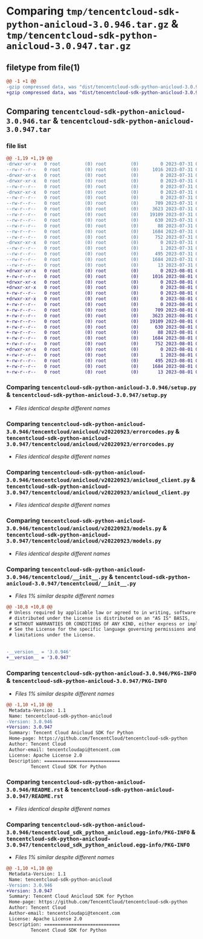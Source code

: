 # Comparing `tmp/tencentcloud-sdk-python-anicloud-3.0.946.tar.gz` & `tmp/tencentcloud-sdk-python-anicloud-3.0.947.tar.gz`

## filetype from file(1)

```diff
@@ -1 +1 @@
-gzip compressed data, was "dist/tencentcloud-sdk-python-anicloud-3.0.946.tar", last modified: Mon Jul 31 00:18:29 2023, max compression
+gzip compressed data, was "dist/tencentcloud-sdk-python-anicloud-3.0.947.tar", last modified: Tue Aug  1 00:18:39 2023, max compression
```

## Comparing `tencentcloud-sdk-python-anicloud-3.0.946.tar` & `tencentcloud-sdk-python-anicloud-3.0.947.tar`

### file list

```diff
@@ -1,19 +1,19 @@
-drwxr-xr-x   0 root         (0) root         (0)        0 2023-07-31 00:18:29.000000 tencentcloud-sdk-python-anicloud-3.0.946/
--rw-r--r--   0 root         (0) root         (0)     1016 2023-07-31 00:18:29.000000 tencentcloud-sdk-python-anicloud-3.0.946/setup.py
-drwxr-xr-x   0 root         (0) root         (0)        0 2023-07-31 00:18:29.000000 tencentcloud-sdk-python-anicloud-3.0.946/tencentcloud/
-drwxr-xr-x   0 root         (0) root         (0)        0 2023-07-31 00:18:29.000000 tencentcloud-sdk-python-anicloud-3.0.946/tencentcloud/anicloud/
--rw-r--r--   0 root         (0) root         (0)        0 2023-07-31 00:18:29.000000 tencentcloud-sdk-python-anicloud-3.0.946/tencentcloud/anicloud/__init__.py
-drwxr-xr-x   0 root         (0) root         (0)        0 2023-07-31 00:18:29.000000 tencentcloud-sdk-python-anicloud-3.0.946/tencentcloud/anicloud/v20220923/
--rw-r--r--   0 root         (0) root         (0)        0 2023-07-31 00:18:29.000000 tencentcloud-sdk-python-anicloud-3.0.946/tencentcloud/anicloud/v20220923/__init__.py
--rw-r--r--   0 root         (0) root         (0)      709 2023-07-31 00:18:29.000000 tencentcloud-sdk-python-anicloud-3.0.946/tencentcloud/anicloud/v20220923/errorcodes.py
--rw-r--r--   0 root         (0) root         (0)     3623 2023-07-31 00:18:29.000000 tencentcloud-sdk-python-anicloud-3.0.946/tencentcloud/anicloud/v20220923/anicloud_client.py
--rw-r--r--   0 root         (0) root         (0)    19109 2023-07-31 00:18:29.000000 tencentcloud-sdk-python-anicloud-3.0.946/tencentcloud/anicloud/v20220923/models.py
--rw-r--r--   0 root         (0) root         (0)      630 2023-07-31 00:18:29.000000 tencentcloud-sdk-python-anicloud-3.0.946/tencentcloud/__init__.py
--rw-r--r--   0 root         (0) root         (0)       88 2023-07-31 00:18:29.000000 tencentcloud-sdk-python-anicloud-3.0.946/setup.cfg
--rw-r--r--   0 root         (0) root         (0)     1684 2023-07-31 00:18:29.000000 tencentcloud-sdk-python-anicloud-3.0.946/PKG-INFO
--rw-r--r--   0 root         (0) root         (0)      752 2023-07-31 00:18:29.000000 tencentcloud-sdk-python-anicloud-3.0.946/README.rst
-drwxr-xr-x   0 root         (0) root         (0)        0 2023-07-31 00:18:29.000000 tencentcloud-sdk-python-anicloud-3.0.946/tencentcloud_sdk_python_anicloud.egg-info/
--rw-r--r--   0 root         (0) root         (0)        1 2023-07-31 00:18:29.000000 tencentcloud-sdk-python-anicloud-3.0.946/tencentcloud_sdk_python_anicloud.egg-info/dependency_links.txt
--rw-r--r--   0 root         (0) root         (0)      495 2023-07-31 00:18:29.000000 tencentcloud-sdk-python-anicloud-3.0.946/tencentcloud_sdk_python_anicloud.egg-info/SOURCES.txt
--rw-r--r--   0 root         (0) root         (0)     1684 2023-07-31 00:18:29.000000 tencentcloud-sdk-python-anicloud-3.0.946/tencentcloud_sdk_python_anicloud.egg-info/PKG-INFO
--rw-r--r--   0 root         (0) root         (0)       13 2023-07-31 00:18:29.000000 tencentcloud-sdk-python-anicloud-3.0.946/tencentcloud_sdk_python_anicloud.egg-info/top_level.txt
+drwxr-xr-x   0 root         (0) root         (0)        0 2023-08-01 00:18:39.000000 tencentcloud-sdk-python-anicloud-3.0.947/
+-rw-r--r--   0 root         (0) root         (0)     1016 2023-08-01 00:18:39.000000 tencentcloud-sdk-python-anicloud-3.0.947/setup.py
+drwxr-xr-x   0 root         (0) root         (0)        0 2023-08-01 00:18:39.000000 tencentcloud-sdk-python-anicloud-3.0.947/tencentcloud/
+drwxr-xr-x   0 root         (0) root         (0)        0 2023-08-01 00:18:39.000000 tencentcloud-sdk-python-anicloud-3.0.947/tencentcloud/anicloud/
+-rw-r--r--   0 root         (0) root         (0)        0 2023-08-01 00:18:39.000000 tencentcloud-sdk-python-anicloud-3.0.947/tencentcloud/anicloud/__init__.py
+drwxr-xr-x   0 root         (0) root         (0)        0 2023-08-01 00:18:39.000000 tencentcloud-sdk-python-anicloud-3.0.947/tencentcloud/anicloud/v20220923/
+-rw-r--r--   0 root         (0) root         (0)        0 2023-08-01 00:18:39.000000 tencentcloud-sdk-python-anicloud-3.0.947/tencentcloud/anicloud/v20220923/__init__.py
+-rw-r--r--   0 root         (0) root         (0)      709 2023-08-01 00:18:39.000000 tencentcloud-sdk-python-anicloud-3.0.947/tencentcloud/anicloud/v20220923/errorcodes.py
+-rw-r--r--   0 root         (0) root         (0)     3623 2023-08-01 00:18:39.000000 tencentcloud-sdk-python-anicloud-3.0.947/tencentcloud/anicloud/v20220923/anicloud_client.py
+-rw-r--r--   0 root         (0) root         (0)    19109 2023-08-01 00:18:39.000000 tencentcloud-sdk-python-anicloud-3.0.947/tencentcloud/anicloud/v20220923/models.py
+-rw-r--r--   0 root         (0) root         (0)      630 2023-08-01 00:18:39.000000 tencentcloud-sdk-python-anicloud-3.0.947/tencentcloud/__init__.py
+-rw-r--r--   0 root         (0) root         (0)       88 2023-08-01 00:18:39.000000 tencentcloud-sdk-python-anicloud-3.0.947/setup.cfg
+-rw-r--r--   0 root         (0) root         (0)     1684 2023-08-01 00:18:39.000000 tencentcloud-sdk-python-anicloud-3.0.947/PKG-INFO
+-rw-r--r--   0 root         (0) root         (0)      752 2023-08-01 00:18:39.000000 tencentcloud-sdk-python-anicloud-3.0.947/README.rst
+drwxr-xr-x   0 root         (0) root         (0)        0 2023-08-01 00:18:39.000000 tencentcloud-sdk-python-anicloud-3.0.947/tencentcloud_sdk_python_anicloud.egg-info/
+-rw-r--r--   0 root         (0) root         (0)        1 2023-08-01 00:18:39.000000 tencentcloud-sdk-python-anicloud-3.0.947/tencentcloud_sdk_python_anicloud.egg-info/dependency_links.txt
+-rw-r--r--   0 root         (0) root         (0)      495 2023-08-01 00:18:39.000000 tencentcloud-sdk-python-anicloud-3.0.947/tencentcloud_sdk_python_anicloud.egg-info/SOURCES.txt
+-rw-r--r--   0 root         (0) root         (0)     1684 2023-08-01 00:18:39.000000 tencentcloud-sdk-python-anicloud-3.0.947/tencentcloud_sdk_python_anicloud.egg-info/PKG-INFO
+-rw-r--r--   0 root         (0) root         (0)       13 2023-08-01 00:18:39.000000 tencentcloud-sdk-python-anicloud-3.0.947/tencentcloud_sdk_python_anicloud.egg-info/top_level.txt
```

### Comparing `tencentcloud-sdk-python-anicloud-3.0.946/setup.py` & `tencentcloud-sdk-python-anicloud-3.0.947/setup.py`

 * *Files identical despite different names*

### Comparing `tencentcloud-sdk-python-anicloud-3.0.946/tencentcloud/anicloud/v20220923/errorcodes.py` & `tencentcloud-sdk-python-anicloud-3.0.947/tencentcloud/anicloud/v20220923/errorcodes.py`

 * *Files identical despite different names*

### Comparing `tencentcloud-sdk-python-anicloud-3.0.946/tencentcloud/anicloud/v20220923/anicloud_client.py` & `tencentcloud-sdk-python-anicloud-3.0.947/tencentcloud/anicloud/v20220923/anicloud_client.py`

 * *Files identical despite different names*

### Comparing `tencentcloud-sdk-python-anicloud-3.0.946/tencentcloud/anicloud/v20220923/models.py` & `tencentcloud-sdk-python-anicloud-3.0.947/tencentcloud/anicloud/v20220923/models.py`

 * *Files identical despite different names*

### Comparing `tencentcloud-sdk-python-anicloud-3.0.946/tencentcloud/__init__.py` & `tencentcloud-sdk-python-anicloud-3.0.947/tencentcloud/__init__.py`

 * *Files 1% similar despite different names*

```diff
@@ -10,8 +10,8 @@
 # Unless required by applicable law or agreed to in writing, software
 # distributed under the License is distributed on an "AS IS" BASIS,
 # WITHOUT WARRANTIES OR CONDITIONS OF ANY KIND, either express or implied.
 # See the License for the specific language governing permissions and
 # limitations under the License.
 
 
-__version__ = '3.0.946'
+__version__ = '3.0.947'
```

### Comparing `tencentcloud-sdk-python-anicloud-3.0.946/PKG-INFO` & `tencentcloud-sdk-python-anicloud-3.0.947/PKG-INFO`

 * *Files 1% similar despite different names*

```diff
@@ -1,10 +1,10 @@
 Metadata-Version: 1.1
 Name: tencentcloud-sdk-python-anicloud
-Version: 3.0.946
+Version: 3.0.947
 Summary: Tencent Cloud Anicloud SDK for Python
 Home-page: https://github.com/TencentCloud/tencentcloud-sdk-python
 Author: Tencent Cloud
 Author-email: tencentcloudapi@tencent.com
 License: Apache License 2.0
 Description: ============================
         Tencent Cloud SDK for Python
```

### Comparing `tencentcloud-sdk-python-anicloud-3.0.946/README.rst` & `tencentcloud-sdk-python-anicloud-3.0.947/README.rst`

 * *Files identical despite different names*

### Comparing `tencentcloud-sdk-python-anicloud-3.0.946/tencentcloud_sdk_python_anicloud.egg-info/PKG-INFO` & `tencentcloud-sdk-python-anicloud-3.0.947/tencentcloud_sdk_python_anicloud.egg-info/PKG-INFO`

 * *Files 1% similar despite different names*

```diff
@@ -1,10 +1,10 @@
 Metadata-Version: 1.1
 Name: tencentcloud-sdk-python-anicloud
-Version: 3.0.946
+Version: 3.0.947
 Summary: Tencent Cloud Anicloud SDK for Python
 Home-page: https://github.com/TencentCloud/tencentcloud-sdk-python
 Author: Tencent Cloud
 Author-email: tencentcloudapi@tencent.com
 License: Apache License 2.0
 Description: ============================
         Tencent Cloud SDK for Python
```

